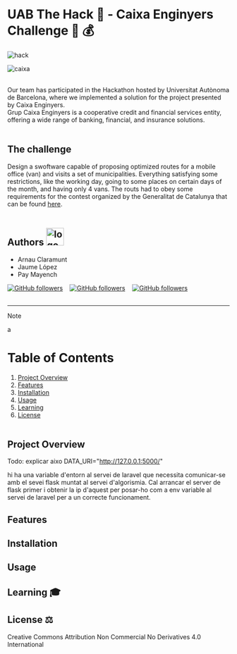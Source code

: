# UAB The Hack 👾 - Caixa Enginyers Challenge 🚐 💰
![hack](https://github.com/EncryptEx/caixa-enginyers-mes-aprop/assets/95536223/660c4c7d-4be9-4f1e-b416-04ecb7db1cb4)<br>

![caixa](https://github.com/EncryptEx/caixa-enginyers-mes-aprop/assets/95536223/10f07df9-2823-4616-bc31-0749219a8d9d)<br><br>

Our team has participated in the Hackathon hosted by Universitat Autònoma de Barcelona, where we implemented a solution for the project presented by Caixa Enginyers.<br>
Grup Caixa Enginyers is a cooperative credit and financial services entity, offering a wide range of banking, financial, and insurance solutions. <br><br>
## The challenge 
Design a swoftware capable of proposing optimized routes for a mobile office (van) and visits a set of municipalities. Everything satisfying some restrictions, like the working day, going to some places on certain days of the month, and having only 4 vans. The routs had to obey some requirements for the contest organized by the Generalitat de Catalunya that can be found [here](https://contractaciopublica.cat/ca/detall-publicacio/6d5220fb-70f6-42c7-bf85-b78ef0184427/300013925).<br><br>


## Authors  <img src="https://github.com/EncryptEx/caixa-enginyers-mes-aprop/assets/95536223/a16f7883-aabd-4d1e-8d33-ffcc8abad5a8" alt="logo" width="40"/>
- Arnau Claramunt
- Jaume López
- Pay Mayench

[![GitHub followers](https://img.shields.io/github/followers/ArnauCS03?label=ArnauCS03)](https://github.com/ArnauCS03) &nbsp;&nbsp; [![GitHub followers](https://img.shields.io/github/followers/EncryptEx?label=EncryptEx)](https://github.com/EncryptEx) &nbsp;&nbsp; [![GitHub followers](https://img.shields.io/github/followers/PauMayench?label=PauMayench)](https://github.com/PauMayench) <br><br>

---

>[!NOTE]  
> a

# Table of Contents

1. [Project Overview](#project-ov)
2. [Features](#features)
3. [Installation](#installation)
4. [Usage](#usage)
5. [Learning](#learning)
6. [License](#license) <br><br>

<a name="project-ov"></a>
## Project Overview

Todo:
explicar aixo 
DATA_URI="http://127.0.0.1:5000/"

hi ha una variable d'entorn al servei de laravel que necessita comunicar-se amb el sevei flask muntat al servei d'algorismia. Cal arrancar el server de flask primer i obtenir la ip d'aquest per posar-ho com a env variable al servei de laravel per a un correcte funcionament. 

<a name="features"></a>
## Features

<a name="installation"></a>
## Installation

<a name="usage"></a>
## Usage

<a name="learning"></a>
## Learning 🎓

<a name="license"></a>
## License ⚖️
Creative Commons Attribution Non Commercial No Derivatives 4.0 International <br><br><br>
